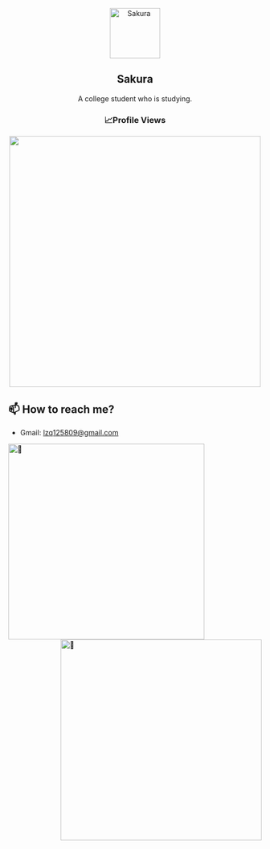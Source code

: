 <!---
Sakura-LZQ/Sakura-LZQ is a ✨ special ✨ repository because its `README.md` (this file) appears on your GitHub profile.
You can click the Preview link to take a look at your changes.
--->

<p align="center">
 <img width="100px" src="https://avatars.githubusercontent.com/u/95874936?s=400&u=eebcf40e9fda63b064223554077e8b14f0a58e4c&v=4" align="center" alt="Sakura" />
 <h2 align="center">Sakura</h2>
 <p align="center">A college student who is studying. </p>
</p>

<h3 align="center">📈Profile Views</h3>
<p align="center">
  <img width="500" src="https://profile-counter.glitch.me/Sakura/count.svg">
</p>

## 📫 How to reach me?

- Gmail: lzq125809@gmail.com

<img alt="🦑" align="left" width="390px" src="https://gist.githubusercontent.com/Sakura125809/7ed8091291868154e42868debc5e873f/raw/metrics.svg">

<img alt="🦑" align="right" width="400px" src="https://gist.githubusercontent.com/Sakura125809/7ed8091291868154e42868debc5e873f/raw/metrics.additional.svg">
